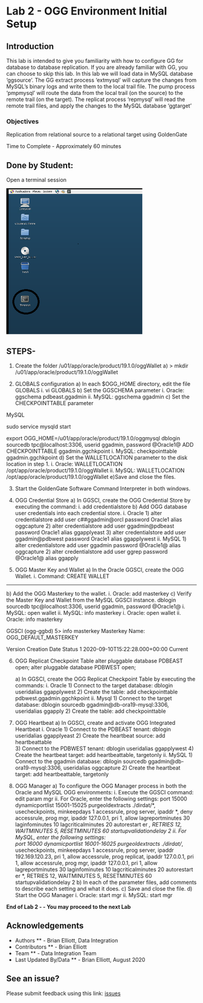 #  Lab 2 -  OGG Environment Initial Setup

## Introduction

This lab is intended to give you familiarity with how to configure GG for database to database replication. If you are already familiar with GG, you can choose to skip this lab.
In this lab we will load data in MySQL database ‘ggsource’. The GG extract process ‘extmysql’ will
capture the changes from MySQL’s binary logs and write them to the local trail file. The pump process
‘pmpmysql’ will route the data from the local trail (on the source) to the remote trail (on the target). The replicat process ‘repmysql’ will read the remote trail files, and apply the changes to the MySQL database ‘ggtarget’

### Objectives
Replication from relational source to a relational target using GoldenGate


Time to Complete -
Approximately 60 minutes

## Done by Student:

Open a terminal session

![](./images/terminal2.png)

## STEPS-

1. Create the folder /u01/app/oracle/product/19.1.0/oggWallet
   a) > mkdir /u01/app/oracle/product/19.1.0/oggWallet

2. GLOBALS configuration
   a) In each $OGG_HOME directory, edit the file GLOBALS
      i. vi GLOBALS
   b) Set the GGSCHEMA parameter
      i. Oracle: ggschema pdbeast.ggadmin
	  ii. MySQL: ggschema ggadmin
   c) Set the CHECKPOINTTABLE parameter

MySQL

sudo service mysqld start

export OGG_HOME=/u01/app/oracle/product/19.1.0/oggmysql
dblogin sourcedb tpc@localhost:3306, userid ggadmin, password @Oracle1@
ADD CHECKPOINTTABLE ggadmin.ggchkpoint
      i. MySQL: checkpointtable ggadmin.ggchkpoint
   d) Set the WALLETLOCATION parameter to the disk location in step 1.
      i. Oracle: WALLETLOCATION /opt/app/oracle/product/19.1.0/oggWallet
	  ii. MySQL: WALLETLOCATION /opt/app/oracle/product/19.1.0/oggWallet
   e)Save and close the files.

3. Start the GoldenGate Software Command Interpreter in both windows.

4. OGG Credential Store
   a) In GGSCI, create the OGG Credential Store by executing the command: 
      i. add credentialstore
   b) Add OGG database user credentials into each credential store.
      i. Oracle
	     1) alter credentialstore add user c##ggadmin@orcl password Oracle1 alias oggcapture
		 2) alter credentialstore add user ggadmin@pdbeast password Oracle1 alias ggapplyeast
		 3) alter credentialstore add user ggadmin@pdbwest password Oracle1 alias ggapplywest
       ii. MySQL
           1) alter credentialstore add user ggadmin password @Oracle1@ alias oggcapture
           2) alter credentialstore add user ggrep password @Oracle1@ alias ggapply

5. OGG Master Key and Wallet
   a) In the Oracle GGSCI, create the OGG Wallet.
      i. Command: CREATE WALLET 
 ____________________________________   
   b) Add the OGG Masterkey to the wallet.
      i. Oracle: add masterkey
   c) Verify the Master Key and Wallet from the MySQL GGSCI instance.
dblogin sourcedb tpc@localhost:3306, userid ggadmin, password @Oracle1@
      i. MySQL: open wallet
	  ii. MySQL: info masterkey
      i. Oracle: open wallet
	  ii. Oracle: info masterkey

GGSCI (ogg-ggbd) 5> info masterkey
Masterkey Name: OGG_DEFAULT_MASTERKEY

Version         Creation Date                   Status
1               2020-09-10T15:22:28.000+00:00   Current
   
6. OGG Replicat Checkpoint Table
alter pluggable database PDBEAST open;
alter pluggable database PDBWEST open;

   a) In GGSCI, create the OGG Replicat Checkpoint Table by executing the commands:
      i. Oracle
	     1) Connect to the target database: dblogin useridalias ggapplywest
		 2) Create the table: add checkpointtable pdbwest.ggadmin.ggchkpoint
      ii. Mysql
	     1) Connect to the target database: dblogin sourcedb ggadmin@db-ora19-mysql:3306, useridalias ggapply
		 2) Create the table: add checkpointtable	

7. OGG Heartbeat
   a) In GGSCI, create and activate OGG Integrated Heartbeat
      i. Oracle
         1) Connect to the PDBEAST tenant: dblogin useridalias ggapplyeast
         2) Create the heartbeat source: add heartbeattable		
         3) Connect to the PDBWEST tenant: dblogin useridalias ggapplywest
         4) Create the heartbeat target: add heartbeattable, targetonly
	  ii. MySQL
	      1) Connect to the ggadmin database: dblogin sourcedb ggadmin@db-ora19-mysql:3306, useridalias oggcapture
          2) Create the heartbeat target: add heartbeattable, targetonly
		  
8. OGG Manager
   a) To configure the OGG Manager process in both the Oracle and MySQL OGG environments:
      i. Execute the GGSCI command: edit param mgr
	  ii. For Oracle, enter the following settings:
	      port 15000
          dynamicportlist 15001-15025
          purgeoldextracts ./dirdat/*, usecheckpoints, minkeepdays 1
          accessrule, prog server, ipaddr *, deny
          accessrule, prog mgr, ipaddr 127.0.0.1, pri 1, allow
          lagreportminutes 30
          laginfominutes 10
          lagcriticalminutes 20
          autorestart er *, RETRIES 12, WAITMINUTES 5, RESETMINUTES 60
          startupvalidationdelay 2
	  ii. For MySQL, enter the following settings:	
	      port 16000
          dynamicportlist 16001-16025
          purgeoldextracts ./dirdat/*, usecheckpoints, minkeepdays 1
          accessrule, prog server, ipaddr 192.169.120.23, pri 1, allow
		  accessrule, prog replicat, ipaddr 127.0.0.1, pri 1, allow
          accessrule, prog mgr, ipaddr 127.0.0.1, pri 1, allow
          lagreportminutes 30
          laginfominutes 10
          lagcriticalminutes 20
          autorestart er *, RETRIES 12, WAITMINUTES 5, RESETMINUTES 60
          startupvalidationdelay 2
   b) In each of the parameter files, add comments to describe each setting and what it does.
   c) Save and close the file.
   d) Start the OGG Manager
      i. Oracle: start mgr
	  ii. MySQL: start mgr

**End of Lab 2 - - You may proceed to the next Lab**

## Acknowledgements

  * Authors ** - Brian Elliott, Data Integration
  * Contributors ** - Brian Elliott
  * Team ** - Data Integration Team
  * Last Updated By/Data ** - Brian Elliott, August 2020

## See an issue?

Please submit feedback using this link: [issues](https://github.com/oracle/learning-library/issues) 
  

